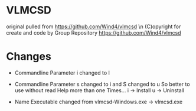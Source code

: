 # VLMCSD

original pulled from https://github.com/Wind4/vlmcsd \n
(C)opyright for create and code by Group Repository https://github.com/Wind4/vlmcsd

# Changes

- Commandline Parameter i changed to I
- Commandline Parameter s changed to i and S changed to u
  So better to use without read Help more than one Times...
  i -> Install
  u -> Uninstall
  
- Name Executable changed from vlmcsd-Windows.exe -> vlmcsd.exe
